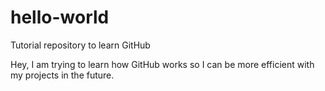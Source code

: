 # hello-world
Tutorial repository to learn GitHub

Hey, I am trying to learn how GitHub works so I can be more efficient with my projects in the future.
